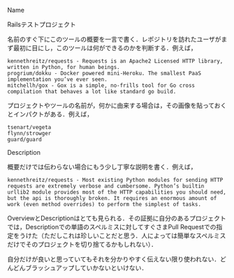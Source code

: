 Name

Railsテストプロジェクト

名前のすぐ下にこのツールの概要を一言で書く．レポジトリを訪れたユーザがまず最初に目にし，このツールは何ができるのかを判断する．例えば，

    kennethreitz/requests - Requests is an Apache2 Licensed HTTP library, written in Python, for human beings.
    progrium/dokku - Docker powered mini-Heroku. The smallest PaaS implementation you’ve ever seen.
    mitchellh/gox - Gox is a simple, no-frills tool for Go cross compilation that behaves a lot like standard go build.

プロジェクトやツールの名前が，何かに由来する場合は，その画像を貼っておくとインパクトがある．例えば，

    tsenart/vegeta
    flynn/strowger
    guard/guard

Description

概要だけでは伝わらない場合にもう少し丁寧な説明を書く．例えば，

    kennethreitz/requests - Most existing Python modules for sending HTTP requests are extremely verbose and cumbersome. Python’s builtin urllib2 module provides most of the HTTP capabilities you should need, but the api is thoroughly broken. It requires an enormous amount of work (even method overrides) to perform the simplest of tasks.

OverviewとDescriptionはとても見られる．その証拠に自分のあるプロジェクトでは，Descriptionでの単語のスペルミスに対してすぐさまPull Requestでの指定をうけた（ただしこれは珍しいことだと思う．人によっては簡単なスペルミスだけでそのプロジェクトを切り捨てるかもしれない）．

自分だけが良いと思っていてもそれを分かりやすく伝えない限り使われない．どんどんブラッシュアップしていかないといけない．
